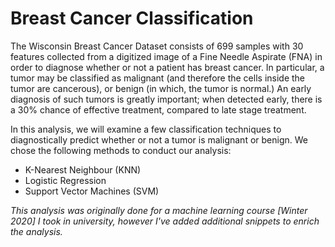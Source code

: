 # Breast Cancer Classification

The Wisconsin Breast Cancer Dataset consists of 699 samples with 30 features collected from a digitized image of a Fine Needle Aspirate (FNA) in order to diagnose whether or not a patient has breast cancer.  In particular, a tumor may be classified as malignant (and therefore the cells inside the tumor are cancerous),  or benign (in which,  the tumor is normal.)  An early diagnosis of such tumors is greatly important; when detected early, there is a 30% chance of effective treatment, compared to late stage treatment.

In this analysis, we will examine a few classification techniques to diagnostically predict whether or not a tumor is malignant or benign. We chose the following methods to conduct our analysis:

- K-Nearest Neighbour (KNN)
- Logistic Regression
- Support Vector Machines (SVM)

*This analysis was originally done for a machine learning course [Winter 2020] I took in university, however I've added additional snippets to enrich the analysis.*
